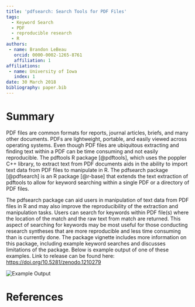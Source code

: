 ```yaml
---
title: 'pdfsearch: Search Tools for PDF Files'
tags:
  - Keyword Search
  - PDF
  - reproducible research
  - R
authors:
 - name: Brandon LeBeau
   orcid: 0000-0002-1265-8761
   affiliation: 1
affiliations:
 - name: University of Iowa
   index: 1
date: 30 March 2018
bibliography: paper.bib
---
```


# Summary

PDF files are common formats for reports, journal articles, briefs, and many other documents. PDFs are lightweight, portable, and easily viewed across operating systems. Even though PDF files are ubiquitous extracting and finding text within a PDF can be time consuming and not easily reproducible. The pdftools R package [@pdftools], which uses the poppler C++ library, to extract text from PDF documents aids in the ability to import text data from PDF files to manipulate in R. The pdfsearch package [@pdfsearch] is an R package [@r-base] that extends the text extraction of pdftools to allow for keyword searching within a single PDF or a directory of PDF files.

The pdfsearch package can aid users in manipulation of text data from PDF files in R and may also improve the reproducibility of the extraction and manipulation tasks. Users can search for keywords within PDF file(s) where the location of the match and the raw text from match are returned. This aspect of searching for keywords may be most useful for those conducting research syntheses that are more reproducible and less time consuming than is currently done. The package vignette includes more information on this package, including example keyword searches and discusses limitations of the package. Below is example output of one of these examples. Link to release can be found here: <https://doi.org/10.5281/zenodo.1210279>

![Example Output](joss.png)

# References
